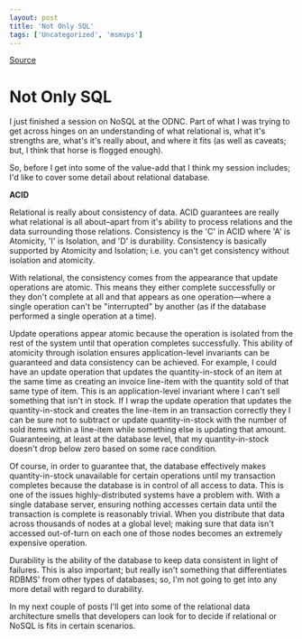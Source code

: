 ```yaml
---
layout: post
title: 'Not Only SQL'
tags: ['Uncategorized', 'msmvps']
---
```

[Source](http://blogs.msmvps.com/peterritchie/2011/03/06/not-only-sql/ "Permalink to Not Only SQL")

# Not Only SQL

I just finished a session on NoSQL at the ODNC. Part of what I was trying to get across hinges on an understanding of what relational is, what it's strengths are, what's it's really about, and where it fits (as well as caveats; but, I think that horse is flogged enough).

So, before I get into some of the value-add that I think my session includes; I'd like to cover some detail about relational database.

**ACID**

Relational is really about consistency of data. ACID guarantees are really what relational is all about–apart from it's ability to process relations and the data surrounding those relations. Consistency is the 'C' in ACID where 'A' is Atomicity, 'I' is Isolation, and 'D' is durability. Consistency is basically supported by Atomicity and Isolation; i.e. you can't get consistency without isolation and atomicity.

With relational, the consistency comes from the appearance that update operations are atomic. This means they either complete successfully or they don't complete at all and that appears as one operation—where a single operation can't be "interrupted" by another (as if the database performed a single operation at a time).

Update operations appear atomic because the operation is isolated from the rest of the system until that operation completes successfully. This ability of atomicity through isolation ensures application-level invariants can be guaranteed and data consistency can be achieved. For example, I could have an update operation that updates the quantity-in-stock of an item at the same time as creating an invoice line-item with the quantity sold of that same type of item. This is an application-level invariant where I can't sell something that isn't in stock. If I wrap the update operation that updates the quantity-in-stock and creates the line-item in an transaction correctly they I can be sure not to subtract or update quantity-in-stock with the number of sold items within a line-item while something else is updating that amount. Guaranteeing, at least at the database level, that my quantity-in-stock doesn't drop below zero based on some race condition.

Of course, in order to guarantee that, the database effectively makes quantity-in-stock unavailable for certain operations until my transaction completes because the database is in control of all access to data. This is one of the issues highly-distributed systems have a problem with. With a single database server, ensuring nothing accesses certain data until the transaction is complete is reasonably trivial. When you distribute that data across thousands of nodes at a global level; making sure that data isn't accessed out-of-turn on each one of those nodes becomes an extremely expensive operation.

Durability is the ability of the database to keep data consistent in light of failures. This is also important; but really isn't something that differentiates RDBMS' from other types of databases; so, I'm not going to get into any more detail with regard to durability.

In my next couple of posts I'll get into some of the relational data architecture smells that developers can look for to decide if relational or NoSQL is fits in certain scenarios.


